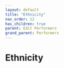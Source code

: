 ```yaml
---
layout: default
title: "Ethnicity"
nav_order: 12
has_children: true
parent: Edit Performers
grand_parent: Performers
---
```


# Ethnicity
